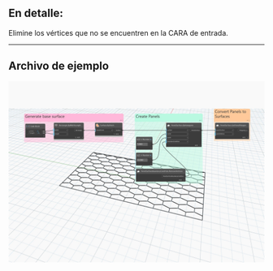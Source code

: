 ## En detalle:
Elimine los vértices que no se encuentren en la CARA de entrada.
___
## Archivo de ejemplo

![PanelSurfaceBoundaryCondition.RemoveVertices](./Autodesk.DesignScript.Geometry.PanelSurfaceBoundaryCondition.RemoveVertices_img.jpg)
